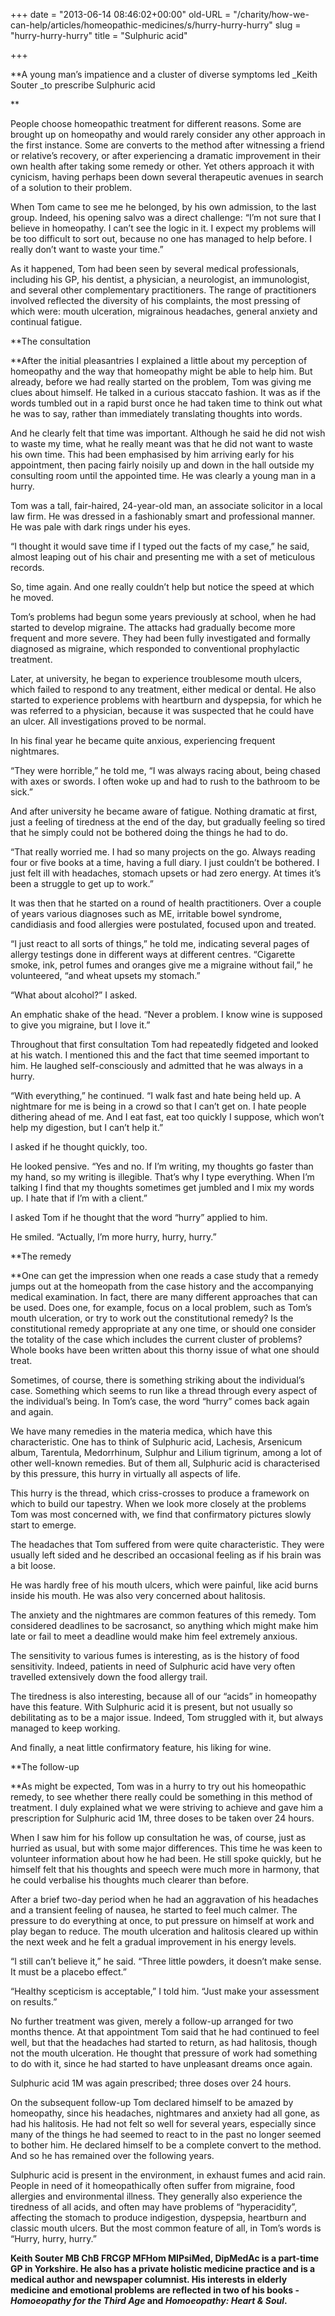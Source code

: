 +++
date = "2013-06-14 08:46:02+00:00"
old-URL = "/charity/how-we-can-help/articles/homeopathic-medicines/s/hurry-hurry-hurry"
slug = "hurry-hurry-hurry"
title = "Sulphuric acid"

+++

**A young man’s impatience and a cluster of diverse symptoms led _Keith Souter _to prescribe Sulphuric acid

**

People choose homeopathic treatment for different reasons. Some are brought up on homeopathy and would rarely consider any other approach in the first instance. Some are converts to the method after witnessing a friend or relative’s recovery, or after experiencing a dramatic improvement in their own health after taking some remedy or other. Yet others approach it with cynicism, having perhaps been down several therapeutic avenues in search of a solution to their problem.

When Tom came to see me he belonged, by his own admission, to the last group. Indeed, his opening salvo was a direct challenge: “I’m not sure that I believe in homeopathy. I can’t see the logic in it. I expect my problems will be too difficult to sort out, because no one has managed to help before. I really don’t want to waste your time.”

As it happened, Tom had been seen by several medical professionals, including his GP, his dentist, a physician, a neurologist, an immunologist, and several other complementary practitioners. The range of practitioners involved reflected the diversity of his complaints, the most pressing of which were: mouth ulceration, migrainous headaches, general anxiety and continual fatigue.

**The consultation

**After the initial pleasantries I explained a little about my perception of homeopathy and the way that homeopathy might be able to help him. But already, before we had really started on the problem, Tom was giving me clues about himself. He talked in a curious staccato fashion. It was as if the words tumbled out in a rapid burst once he had taken time to think out what he was to say, rather than immediately translating thoughts into words.

And he clearly felt that time was important. Although he said he did not wish to waste my time, what he really meant was that he did not want to waste his own time. This had been emphasised by him arriving early for his appointment, then pacing fairly noisily up and down in the hall outside my consulting room until the appointed time. He was clearly a young man in a hurry.

Tom was a tall, fair-haired, 24-year-old man, an associate solicitor in a local law firm. He was dressed in a fashionably smart and professional manner. He was pale with dark rings under his eyes.

“I thought it would save time if I typed out the facts of my case,” he said, almost leaping out of his chair and presenting me with a set of meticulous records.

So, time again. And one really couldn’t help but notice the speed at which he moved.

Tom’s problems had begun some years previously at school, when he had started to develop migraine. The attacks had gradually become more frequent and more severe. They had been fully investigated and formally diagnosed as migraine, which responded to conventional prophylactic treatment.

Later, at university, he began to experience troublesome mouth ulcers, which failed to respond to any treatment, either medical or dental. He also started to experience problems with heartburn and dyspepsia, for which he was referred to a physician, because it was suspected that he could have an ulcer. All investigations proved to be normal.

In his final year he became quite anxious, experiencing frequent nightmares.

“They were horrible,” he told me, “I was always racing about, being chased with axes or swords. I often woke up and had to rush to the bathroom to be sick.”

And after university he became aware of fatigue. Nothing dramatic at first, just a feeling of tiredness at the end of the day, but gradually feeling so tired that he simply could not be bothered doing the things he had to do.

“That really worried me. I had so many projects on the go. Always reading four or five books at a time, having a full diary. I just couldn’t be bothered. I just felt ill with headaches, stomach upsets or had zero energy. At times it’s been a struggle to get up to work.”

It was then that he started on a round of health practitioners. Over a couple of years various diagnoses such as ME, irritable bowel syndrome, candidiasis and food allergies were postulated, focused upon and treated.

“I just react to all sorts of things,” he told me, indicating several pages of allergy testings done in different ways at different centres. “Cigarette smoke, ink, petrol fumes and oranges give me a migraine without fail,” he volunteered, “and wheat upsets my stomach.”

“What about alcohol?” I asked.

An emphatic shake of the head. “Never a problem. I know wine is supposed to give you migraine, but I love it.”

Throughout that first consultation Tom had repeatedly fidgeted and looked at his watch. I mentioned this and the fact that time seemed important to him. He laughed self­-consciously and admitted that he was always in a hurry.

“With everything,” he continued. “I walk fast and hate being held up. A nightmare for me is being in a crowd so that I can’t get on. I hate people dithering ahead of me. And I eat fast, eat too quickly I suppose, which won’t help my digestion, but I can’t help it.”

I asked if he thought quickly, too.

He looked pensive. “Yes and no. If I’m writing, my thoughts go faster than my hand, so my writing is illegible. That’s why I type everything. When I’m talking I find that my thoughts sometimes get jumbled and I mix my words up. I hate that if I’m with a client.”

I asked Tom if he thought that the word “hurry” applied to him.

He smiled. “Actually, I’m more hurry, hurry, hurry.”

**The remedy

**One can get the impression when one reads a case study that a remedy jumps out at the homeopath from the case history and the accompanying medical examination. In fact, there are many different approaches that can be used. Does one, for example, focus on a local problem, such as Tom’s mouth ulceration, or try to work out the constitutional remedy? Is the constitutional remedy appropriate at any one time, or should one consider the totality of the case which includes the current cluster of problems? Whole books have been written about this thorny issue of what one should treat.

Sometimes, of course, there is something striking about the individual’s case. Something which seems to run like a thread through every aspect of the individual’s being. In Tom’s case, the word “hurry” comes back again and again.

We have many remedies in the materia medica, which have this characteristic. One has to think of Sulphuric acid, Lachesis, Arsenicum album, Tarentula, Medorrhinum, Sulphur and Lilium tigrinum, among a lot of other well-known remedies. But of them all, Sulphuric acid is characterised by this pressure, this hurry in virtually all aspects of life.

This hurry is the thread, which criss-crosses to produce a framework on which to build our tapestry. When we look more closely at the problems Tom was most concerned with, we find that confirmatory pictures slowly start to emerge.

The headaches that Tom suffered from were quite characteristic. They were usually left sided and he described an occasional feeling as if his brain was a bit loose.

He was hardly free of his mouth ulcers, which were painful, like acid burns inside his mouth. He was also very concerned about halitosis.

The anxiety and the nightmares are common features of this remedy. Tom considered deadlines to be sacrosanct, so anything which might make him late or fail to meet a deadline would make him feel extremely anxious.

The sensitivity to various fumes is interesting, as is the history of food sensitivity. Indeed, patients in need of Sulphuric acid have very often travelled extensively down the food allergy trail.

The tiredness is also interesting, because all of our “acids” in homeopathy have this feature. With Sulphuric acid it is present, but not usually so debilitating as to be a major issue. Indeed, Tom struggled with it, but always managed to keep working.

And finally, a neat little confirmatory feature, his liking for wine.

**The follow-up

**As might be expected, Tom was in a hurry to try out his homeopathic remedy, to see whether there really could be something in this method of treatment. I duly explained what we were striving to achieve and gave him a prescription for Sulphuric acid 1M, three doses to be taken over 24 hours.

When I saw him for his follow up consultation he was, of course, just as hurried as usual, but with some major differences. This time he was keen to volunteer information about how he had been. He still spoke quickly, but he himself felt that his thoughts and speech were much more in harmony, that he could verbalise his thoughts much clearer than before.

After a brief two-day period when he had an aggravation of his headaches and a transient feeling of nausea, he started to feel much calmer. The pressure to do everything at once, to put pressure on himself at work and play began to reduce. The mouth ulceration and halitosis cleared up within the next week and he felt a gradual improvement in his energy levels.

“I still can’t believe it,” he said. “Three little powders, it doesn’t make sense. It must be a placebo effect.”

“Healthy scepticism is acceptable,” I told him. “Just make your assessment on results.”

No further treatment was given, merely a follow-up arranged for two months thence. At that appointment Tom said that he had continued to feel well, but that the headaches had started to return, as had halitosis, though not the mouth ulceration. He thought that pressure of work had something to do with it, since he had started to have unpleasant dreams once again.

Sulphuric acid 1M was again prescribed; three doses over 24 hours.

On the subsequent follow-up Tom declared himself to be amazed by homeopathy, since his headaches, nightmares and anxiety had all gone, as had his halitosis. He had not felt so well for several years, especially since many of the things he had seemed to react to in the past no longer seemed to bother him. He declared himself to be a complete convert to the method. And so he has remained over the following years.

Sulphuric acid is present in the environment, in exhaust fumes and acid rain. People in need of it homeopathically often suffer from migraine, food allergies and environmental illness. They generally also experience the tiredness of all acids, and often may have problems of “hyperacidity”, affecting the stomach to produce indigestion, dyspepsia, heartburn and classic mouth ulcers. But the most common feature of all, in Tom’s words is “Hurry, hurry, hurry.”

**Keith Souter MB ChB FRCGP MFHom MIPsiMed, DipMedAc is a part-time GP in Yorkshire. He also has a private holistic medicine practice and is a medical author and newspaper columnist. His interests in elderly medicine and emotional problems are reflected in two of his books - _Homoeopathy for the Third Age_ and _Homoeopathy: Heart & Soul_.**

